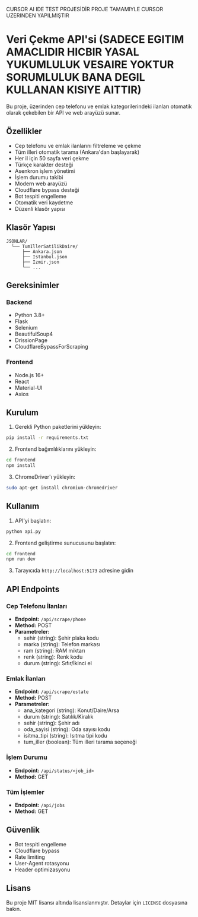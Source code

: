 CURSOR AI IDE TEST PROJESİDİR PROJE TAMAMIYLE CURSOR UZERINDEN YAPILMIŞTIR
# Veri Çekme API'si  (SADECE EGITIM AMACLIDIR HICBIR YASAL YUKUMLULUK VESAIRE YOKTUR SORUMLULUK BANA DEGIL KULLANAN KISIYE AITTIR)

Bu proje,  üzerinden cep telefonu ve emlak kategorilerindeki ilanları otomatik olarak çekebilen bir API ve web arayüzü sunar.

## Özellikler

- Cep telefonu ve emlak ilanlarını filtreleme ve çekme
- Tüm illeri otomatik tarama (Ankara'dan başlayarak)
- Her il için 50 sayfa veri çekme
- Türkçe karakter desteği
- Asenkron işlem yönetimi
- İşlem durumu takibi
- Modern web arayüzü
- Cloudflare bypass desteği
- Bot tespiti engelleme
- Otomatik veri kaydetme
- Düzenli klasör yapısı

## Klasör Yapısı

```
JSONLAR/
  └── TumIllerSatilikDaire/
      ├── Ankara.json
      ├── Istanbul.json
      ├── Izmir.json
      └── ...
```

## Gereksinimler

### Backend
- Python 3.8+
- Flask
- Selenium
- BeautifulSoup4
- DrissionPage
- CloudflareBypassForScraping

### Frontend
- Node.js 16+
- React
- Material-UI
- Axios

## Kurulum

1. Gerekli Python paketlerini yükleyin:
```bash
pip install -r requirements.txt
```

2. Frontend bağımlılıklarını yükleyin:
```bash
cd frontend
npm install
```

3. ChromeDriver'ı yükleyin:
```bash
sudo apt-get install chromium-chromedriver
```

## Kullanım

1. API'yi başlatın:
```bash
python api.py
```

2. Frontend geliştirme sunucusunu başlatın:
```bash
cd frontend
npm run dev
```

3. Tarayıcıda `http://localhost:5173` adresine gidin

## API Endpoints

### Cep Telefonu İlanları
- **Endpoint:** `/api/scrape/phone`
- **Method:** POST
- **Parametreler:**
  - sehir (string): Şehir plaka kodu
  - marka (string): Telefon markası
  - ram (string): RAM miktarı
  - renk (string): Renk kodu
  - durum (string): Sıfır/İkinci el

### Emlak İlanları
- **Endpoint:** `/api/scrape/estate`
- **Method:** POST
- **Parametreler:**
  - ana_kategori (string): Konut/Daire/Arsa
  - durum (string): Satılık/Kiralık
  - sehir (string): Şehir adı
  - oda_sayisi (string): Oda sayısı kodu
  - isitma_tipi (string): Isıtma tipi kodu
  - tum_iller (boolean): Tüm illeri tarama seçeneği

### İşlem Durumu
- **Endpoint:** `/api/status/<job_id>`
- **Method:** GET

### Tüm İşlemler
- **Endpoint:** `/api/jobs`
- **Method:** GET

## Güvenlik

- Bot tespiti engelleme
- Cloudflare bypass
- Rate limiting
- User-Agent rotasyonu
- Header optimizasyonu

## Lisans

Bu proje MIT lisansı altında lisanslanmıştır. Detaylar için `LICENSE` dosyasına bakın. 
